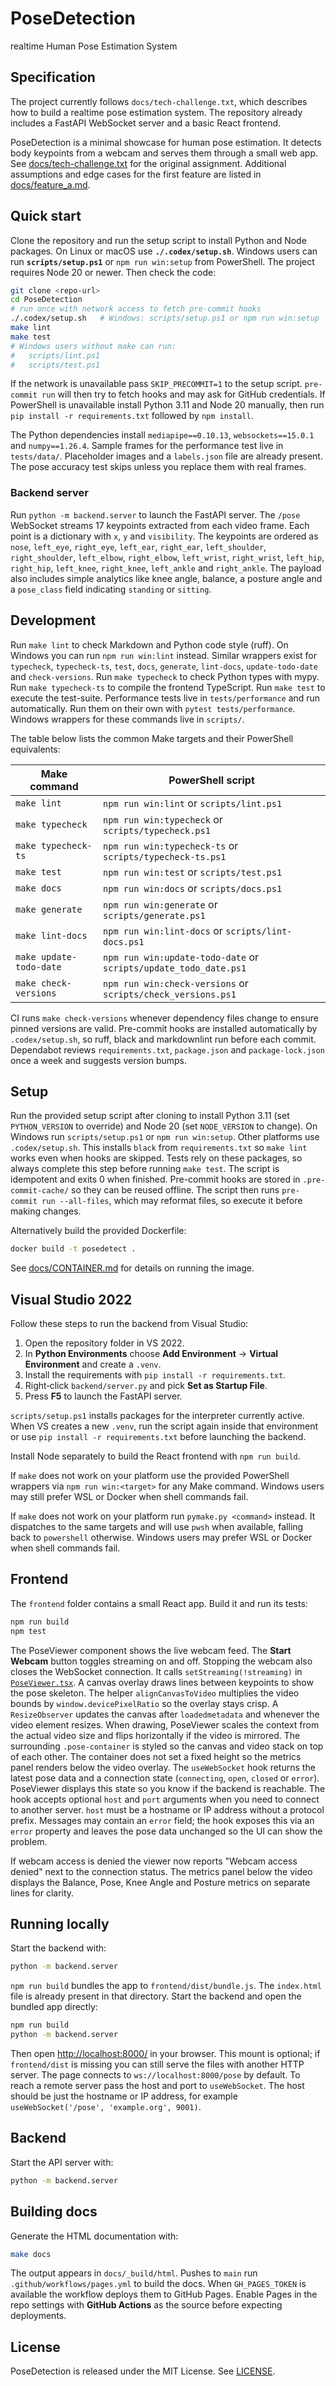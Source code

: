 # PoseDetection

realtime Human Pose Estimation System

## Specification

The project currently follows `docs/tech-challenge.txt`, which describes how
to build a realtime pose estimation system. The repository already includes a
FastAPI WebSocket server and a basic React frontend.

PoseDetection is a minimal showcase for human pose estimation. It detects body
keypoints from a webcam and serves them through a small web app. See
[docs/tech-challenge.txt](docs/tech-challenge.txt) for the original assignment.
Additional assumptions and edge cases for the first feature are listed in
[docs/feature_a.md](docs/feature_a.md).

## Quick start

Clone the repository and run the setup script to install Python and Node
packages.
On Linux or macOS use **`./.codex/setup.sh`**.
Windows users can run **`scripts/setup.ps1`** or
`npm run win:setup` from PowerShell.
The project requires Node 20 or newer.
Then check the code:

```bash
git clone <repo-url>
cd PoseDetection
# run once with network access to fetch pre-commit hooks
./.codex/setup.sh   # Windows: scripts/setup.ps1 or npm run win:setup
make lint
make test
# Windows users without make can run:
#   scripts/lint.ps1
#   scripts/test.ps1
```

If the network is unavailable pass `SKIP_PRECOMMIT=1` to the setup script.
`pre-commit run` will then try to fetch hooks and may ask for GitHub
credentials.
If PowerShell is unavailable install Python 3.11 and Node 20 manually, then run
`pip install -r requirements.txt` followed by `npm install`.

The Python dependencies install `mediapipe==0.10.13`,
`websockets==15.0.1` and `numpy==1.26.4`.
Sample frames for the performance test live in `tests/data/`.
Placeholder images and a `labels.json` file are already present.
The pose accuracy test skips unless you replace them with real frames.

### Backend server

Run `python -m backend.server` to launch the FastAPI server. The `/pose`
WebSocket streams 17 keypoints extracted from each video frame. Each point is
a dictionary with ``x``, ``y`` and ``visibility``. The keypoints are ordered as
``nose``, ``left_eye``, ``right_eye``, ``left_ear``, ``right_ear``,
``left_shoulder``, ``right_shoulder``, ``left_elbow``, ``right_elbow``,
``left_wrist``, ``right_wrist``, ``left_hip``, ``right_hip``, ``left_knee``,
``right_knee``, ``left_ankle`` and ``right_ankle``. The payload also includes
simple analytics like knee angle, balance, a posture angle and a ``pose_class``
field indicating ``standing`` or ``sitting``.

## Development

Run `make lint` to check Markdown and Python code style (ruff).
On Windows you can run `npm run win:lint` instead. Similar wrappers exist for
`typecheck`, `typecheck-ts`, `test`, `docs`, `generate`, `lint-docs`,
`update-todo-date` and `check-versions`.
Run `make typecheck` to check Python types with mypy.
Run `make typecheck-ts` to compile the frontend TypeScript.
Run `make test` to execute the test-suite. Performance tests live in
`tests/performance` and run automatically. Run them on their own with
`pytest tests/performance`.
Windows wrappers for these commands live in `scripts/`.

<!-- markdownlint-disable MD013 -->
The table below lists the common Make targets and their PowerShell
equivalents:

| Make command           | PowerShell script |
| ---------------------- | ----------------- |
| `make lint`            | `npm run win:lint` or `scripts/lint.ps1` |
| `make typecheck`       | `npm run win:typecheck` or `scripts/typecheck.ps1` |
| `make typecheck-ts`    | `npm run win:typecheck-ts` or `scripts/typecheck-ts.ps1` |
| `make test`            | `npm run win:test` or `scripts/test.ps1` |
| `make docs`            | `npm run win:docs` or `scripts/docs.ps1` |
| `make generate`        | `npm run win:generate` or `scripts/generate.ps1` |
| `make lint-docs`       | `npm run win:lint-docs` or `scripts/lint-docs.ps1` |
| `make update-todo-date`| `npm run win:update-todo-date` or `scripts/update_todo_date.ps1` |
| `make check-versions`  | `npm run win:check-versions` or `scripts/check_versions.ps1` |
<!-- markdownlint-enable MD013 -->

CI runs `make check-versions` whenever dependency files change to
ensure pinned versions are valid.
Pre-commit hooks are installed automatically by `.codex/setup.sh`,
so ruff, black and markdownlint run before each commit.
Dependabot reviews `requirements.txt`, `package.json` and
`package-lock.json` once a week and suggests version bumps.

## Setup

Run the provided setup script after cloning to install Python 3.11 (set
`PYTHON_VERSION` to override) and Node 20 (set `NODE_VERSION` to change).
On Windows run `scripts/setup.ps1` or `npm run win:setup`.
Other platforms use `.codex/setup.sh`.
This installs `black` from `requirements.txt` so
`make lint` works even when hooks are skipped. Tests rely on these packages,
so always complete this step before running `make test`. The script is
idempotent and exits 0 when
finished. Pre-commit hooks are stored in `.pre-commit-cache/` so they can be
reused offline. The script then runs `pre-commit run --all-files`, which may
reformat files, so execute it before making changes.

Alternatively build the provided Dockerfile:

```bash
docker build -t posedetect .
```

See [docs/CONTAINER.md](docs/CONTAINER.md) for details on running the image.

## Visual Studio 2022

Follow these steps to run the backend from Visual Studio:

1. Open the repository folder in VS 2022.
2. In **Python Environments** choose **Add Environment** → **Virtual
   Environment** and create a `.venv`.
3. Install the requirements with `pip install -r requirements.txt`.
4. Right‑click `backend/server.py` and pick **Set as Startup File**.
5. Press **F5** to launch the FastAPI server.

`scripts/setup.ps1` installs packages for the interpreter currently
active. When VS creates a new `.venv`, run the script again inside that
environment or use `pip install -r requirements.txt` before launching
the backend.

Install Node separately to build the React frontend with `npm run build`.

If `make` does not work on your platform use the provided PowerShell wrappers
via `npm run win:<target>` for any Make command. Windows users may still prefer
WSL or Docker when shell commands fail.

If `make` does not work on your platform run `pymake.py <command>` instead.
It dispatches to the same targets and will use `pwsh` when available, falling
back to `powershell` otherwise. Windows users may prefer WSL or Docker when
shell commands fail.

## Frontend

The `frontend` folder contains a small React app. Build it and run its tests:

```bash
npm run build
npm test
```

The PoseViewer component shows the live webcam feed. The **Start Webcam**
button toggles streaming on and off. Stopping the webcam also closes the
WebSocket connection. It calls `setStreaming(!streaming)` in
[`PoseViewer.tsx`](frontend/src/components/PoseViewer.tsx). A canvas overlay
draws lines between keypoints to show the pose skeleton. The helper
`alignCanvasToVideo` multiplies the video bounds by
`window.devicePixelRatio` so the overlay stays crisp. A `ResizeObserver`
updates the canvas after `loadedmetadata` and whenever the video element
resizes. When drawing, PoseViewer scales the context from the actual video
size and flips horizontally if the video is mirrored. The surrounding
`.pose-container` is styled so the canvas and video stack on top of each other.
The container does not set a fixed height so the metrics panel renders below
the video overlay.
The `useWebSocket` hook returns the latest pose data and a connection state
(`connecting`, `open`, `closed` or `error`). PoseViewer displays this state so
you know if the backend is reachable. The hook accepts optional `host` and
`port` arguments when you need to connect to another server. `host` must be
a hostname or IP address without a protocol prefix. Messages may
contain an `error` field; the hook exposes this via an `error` property and
leaves the pose data unchanged so the UI can show the problem.

If webcam access is denied the viewer now reports "Webcam access denied" next
to the connection status. The metrics panel below the video displays the
Balance, Pose, Knee Angle and Posture metrics on separate lines for clarity.

## Running locally

Start the backend with:

```bash
python -m backend.server
```

`npm run build` bundles the app to `frontend/dist/bundle.js`. The
`index.html` file is already present in that directory. Start the backend
and open the bundled app directly:

```bash
npm run build
python -m backend.server
```

Then open [http://localhost:8000/](http://localhost:8000/) <!-- lychee skip -->
in your browser. This mount is optional; if `frontend/dist` is missing you
can still serve the files with another HTTP server.
The page connects to `ws://localhost:8000/pose` by default. To reach a remote
server pass the host and port to `useWebSocket`. The host should be just the
hostname or IP address, for example `useWebSocket('/pose', 'example.org', 9001)`.

## Backend

Start the API server with:

```bash
python -m backend.server
```

## Building docs

Generate the HTML documentation with:

```bash
make docs
```

The output appears in `docs/_build/html`.
Pushes to `main` run `.github/workflows/pages.yml` to build the docs.
When `GH_PAGES_TOKEN` is available the workflow deploys them to GitHub Pages.
Enable Pages in the repo settings with **GitHub Actions** as the source before
expecting deployments.

## License

PoseDetection is released under the MIT License. See [LICENSE](LICENSE).
